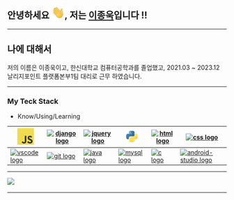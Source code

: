 ## 안녕하세요 <img src="https://raw.githubusercontent.com/parth-27/parth-27/master/Hi.gif" width="30px">, 저는 [이종욱](https://github.com/leejongwook1)입니다 !!

---

## 나에 대해서

저의 이름은 이종욱이고, 한신대학교 컴퓨터공학과를 졸업했고,
2021.03 ~ 2023.12 날리지포인트 플랫폼본부1팀 대리로 근무 하였습니다. 

---

### My Teck Stack

- Know/Using/Learning

| [<img src="https://raw.githubusercontent.com/github/explore/80688e429a7d4ef2fca1e82350fe8e3517d3494d/topics/javascript/javascript.png" alt="js logo" width="38">](https://developer.mozilla.org/en-US/docs/Web/JavaScript)  | [<img src="https://www.vectorlogo.zone/logos/djangoproject/djangoproject-ar21.svg" alt="django logo" width="38">](https://www.djangoproject.com/)  | [<img src="https://t1.daumcdn.net/cfile/tistory/237F6F3E581953CA2F" alt="jquery logo" width="38">](https://jquery.com/)  |  [<img src="https://raw.githubusercontent.com/github/explore/80688e429a7d4ef2fca1e82350fe8e3517d3494d/topics/python/python.png" alt="python logo" width="38">](https://www.python.org/) |  [<img src="https://cdn.svgporn.com/logos/html-5.svg" alt="html logo" width="38">](https://developer.mozilla.org/ko/docs/Web/HTML/HTML5) | [<img src="https://cdn.svgporn.com/logos/css-3.svg" alt="css logo" width="38">](https://www.w3.org/Style/CSS/Overview.en.html)  |
|---|---|---|---|---|---|
| [<img src="https://cdn.svgporn.com/logos/visual-studio-code.svg" alt="vscode logo" width="38">](https://code.visualstudio.com/)  | [<img src="https://cdn.svgporn.com/logos/git-icon.svg" alt="git logo" width="38">](https://git-scm.com/)  | [<img src="https://www.vectorlogo.zone/logos/java/java-ar21.svg" alt="java logo" width="38">](https://www.oracle.com/kr/java/)  |  [<img src="https://www.vectorlogo.zone/logos/mysql/mysql-ar21.svg" alt="mysql logo" width="38">](https://www.mysql.com/) |  [<img src="https://upload.wikimedia.org/wikipedia/commons/thumb/3/35/The_C_Programming_Language_logo.svg/564px-The_C_Programming_Language_logo.svg.png" alt="c logo" width="38">](https://docs.microsoft.com/ko-kr/cpp/c-language/c-language-reference?view=msvc-160) | [<img src="https://2.bp.blogspot.com/-tzm1twY_ENM/XlCRuI0ZkRI/AAAAAAAAOso/BmNOUANXWxwc5vwslNw3WpjrDlgs9PuwQCLcBGAsYHQ/s1600/pasted%2Bimage%2B0.png" alt="android-studio logo" width="38">](https://developer.android.com/studio/intro)  |



---

<a href="https://github.com/leejongwook1">
  <img src="https://github-readme-stats.vercel.app/api?username=leejongwook1&show_icons=true&hide_border=true" />
</a>

---
